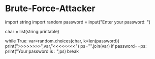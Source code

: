 # Brute-Force-Attacker
import string
import random
password = input("Enter your password: ")

char = list(string.printable)

while True:
    var=random.choices(char, k=len(password))
    print(">>>>>>>>",var,"<<<<<<<<")
    ps="".join(var)
    if password==ps:
        print("Your password is : ",ps)
        break
